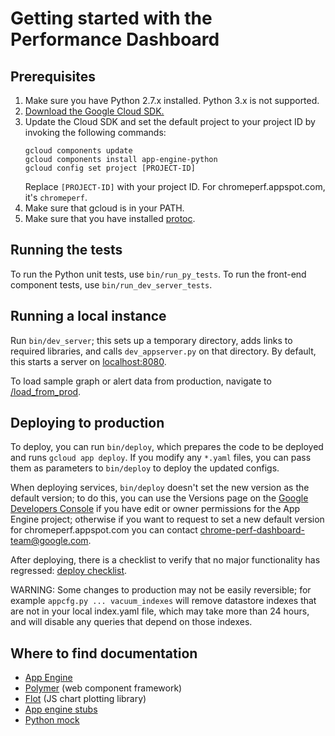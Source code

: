 # Getting started with the Performance Dashboard

## Prerequisites

1. Make sure you have Python 2.7.x installed. Python 3.x is not supported.
2. [Download the Google Cloud SDK.](https://cloud.google.com/sdk/downloads)
3. Update the Cloud SDK and set the default project to your project ID by
   invoking the following commands:
   ```
   gcloud components update
   gcloud components install app-engine-python
   gcloud config set project [PROJECT-ID]
   ```
   Replace `[PROJECT-ID]` with your project ID. For chromeperf.appspot.com,
   it's `chromeperf`.
4. Make sure that gcloud is in your PATH.
5. Make sure that you have installed
[protoc](https://github.com/protocolbuffers/protobuf).

## Running the tests

To run the Python unit tests, use `bin/run_py_tests`. To run the front-end
component tests, use `bin/run_dev_server_tests`.

## Running a local instance

Run `bin/dev_server`; this sets up a temporary directory, adds links to
required libraries, and calls `dev_appserver.py` on that directory.  By
default, this starts a server on [localhost:8080](http://localhost:8080/).

To load sample graph or alert data from production, navigate to
[/load\_from\_prod](http://localhost:8080/load_from_prod).

## Deploying to production

To deploy, you can run `bin/deploy`, which prepares the code to be deployed and
runs `gcloud app deploy`. If you modify any `*.yaml` files, you can pass them as
parameters to `bin/deploy` to deploy the updated configs.

When deploying services, `bin/deploy` doesn't set the new version as the default
version; to do this, you can use the Versions page on the [Google Developers
Console](https://console.developers.google.com/) if you have edit or owner
permissions for the App Engine project; otherwise if you want to request to set
a new default version for chromeperf.appspot.com you can contact
chrome-perf-dashboard-team@google.com.

After deploying, there is a checklist to verify that no major functionality
has regressed: [deploy checklist](/dashboard/docs/deploy-checklist.md).

WARNING: Some changes to production may not be easily reversible; for
example `appcfg.py ... vacuum_indexes` will remove datastore indexes that
are not in your local index.yaml file, which may take more than 24 hours,
and will disable any queries that depend on those indexes.

## Where to find documentation

- [App Engine](https://developers.google.com/appengine/docs/python/)
- [Polymer](http://www.polymer-project.org/) (web component framework)
- [Flot](http://flotcharts.org/) (JS chart plotting library)
- [App engine stubs](https://developers.google.com/appengine/docs/python/tools/localunittesting)
- [Python mock](http://www.voidspace.org.uk/python/mock/)
